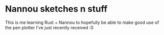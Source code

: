 # Nannou sketches n stuff

This is me learning Rust + Nannou to hopefully be able to make good use of the pen plotter I've just recently received :0
